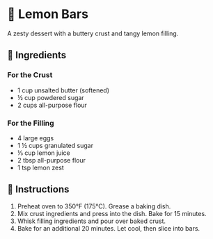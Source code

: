 # 🍋 Lemon Bars  

A zesty dessert with a buttery crust and tangy lemon filling.  

## 📝 Ingredients  
### For the Crust  
- 1 cup unsalted butter (softened)  
- ½ cup powdered sugar  
- 2 cups all-purpose flour  

### For the Filling  
- 4 large eggs  
- 1 ½ cups granulated sugar  
- ⅓ cup lemon juice  
- 2 tbsp all-purpose flour  
- 1 tsp lemon zest  

## 🥣 Instructions  
1. Preheat oven to 350°F (175°C). Grease a baking dish.  
2. Mix crust ingredients and press into the dish. Bake for 15 minutes.  
3. Whisk filling ingredients and pour over baked crust.  
4. Bake for an additional 20 minutes. Let cool, then slice into bars.  
